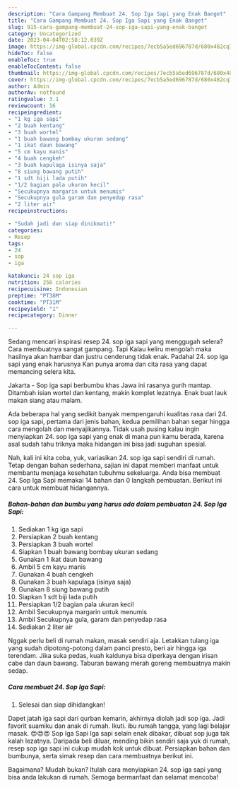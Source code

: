```yaml
---
description: "Cara Gampang Membuat 24. Sop Iga Sapi yang Enak Banget"
title: "Cara Gampang Membuat 24. Sop Iga Sapi yang Enak Banget"
slug: 915-cara-gampang-membuat-24-sop-iga-sapi-yang-enak-banget
category: Uncategorized
date: 2023-04-04T02:58:12.039Z
image: https://img-global.cpcdn.com/recipes/7ecb5a5ed696787d/680x482cq70/24-sop-iga-sapi-foto-resep-utama.jpg
hideToc: false
enableToc: true
enableTocContent: false
thumbnail: https://img-global.cpcdn.com/recipes/7ecb5a5ed696787d/680x482cq70/24-sop-iga-sapi-foto-resep-utama.jpg
cover: https://img-global.cpcdn.com/recipes/7ecb5a5ed696787d/680x482cq70/24-sop-iga-sapi-foto-resep-utama.jpg
author: Admin
authorAv: notfound
ratingvalue: 3.1
reviewcount: 16
recipeingredient:
- "1 kg iga sapi"
- "2 buah kentang"
- "3 buah wortel"
- "1 buah bawang bombay ukuran sedang"
- "1 ikat daun bawang"
- "5 cm kayu manis"
- "4 buah cengkeh"
- "3 buah kapulaga isinya saja"
- "8 siung bawang putih"
- "1 sdt biji lada putih"
- "1/2 bagian pala ukuran kecil"
- "Secukupnya margarin untuk menumis"
- "Secukupnya gula garam dan penyedap rasa"
- "2 liter air"
recipeinstructions:

- "Sudah jadi dan siap dinikmati!"
categories:
- Resep
tags:
- 24
- sop
- iga

katakunci: 24 sop iga 
nutrition: 256 calories
recipecuisine: Indonesian
preptime: "PT38M"
cooktime: "PT31M"
recipeyield: "1"
recipecategory: Dinner

---
```



Sedang mencari inspirasi resep 24. sop iga sapi yang menggugah selera? Cara membuatnya sangat gampang. Tapi Kalau keliru mengolah maka hasilnya akan hambar dan justru cenderung tidak enak. Padahal 24. sop iga sapi yang enak harusnya Kan punya aroma dan cita rasa yang dapat memancing selera kita.


Jakarta - Sop iga sapi berbumbu khas Jawa ini rasanya gurih mantap. Ditambah isian wortel dan kentang, makin komplet lezatnya. Enak buat lauk makan siang atau malam.

Ada beberapa hal yang sedikit banyak mempengaruhi kualitas rasa dari 24. sop iga sapi, pertama dari jenis bahan, kedua pemilihan bahan segar hingga cara mengolah dan menyajikannya. Tidak usah pusing kalau ingin menyiapkan 24. sop iga sapi yang enak di mana pun kamu berada, karena asal sudah tahu triknya maka hidangan ini bisa jadi suguhan spesial.


Nah, kali ini kita coba, yuk, variasikan 24. sop iga sapi sendiri di rumah. Tetap dengan bahan sederhana, sajian ini dapat memberi manfaat untuk membantu menjaga kesehatan tubuhmu sekeluarga. Anda bisa membuat 24. Sop Iga Sapi memakai 14 bahan dan 0 langkah pembuatan. Berikut ini cara untuk membuat hidangannya.

<!--inarticleads1-->

##### Bahan-bahan dan bumbu yang harus ada dalam pembuatan 24. Sop Iga Sapi:

1. Sediakan 1 kg iga sapi
1. Persiapkan 2 buah kentang
1. Persiapkan 3 buah wortel
1. Siapkan 1 buah bawang bombay ukuran sedang
1. Gunakan 1 ikat daun bawang
1. Ambil 5 cm kayu manis
1. Gunakan 4 buah cengkeh
1. Gunakan 3 buah kapulaga (isinya saja)
1. Gunakan 8 siung bawang putih
1. Siapkan 1 sdt biji lada putih
1. Persiapkan 1/2 bagian pala ukuran kecil
1. Ambil Secukupnya margarin untuk menumis
1. Ambil Secukupnya gula, garam dan penyedap rasa
1. Sediakan 2 liter air


Nggak perlu beli di rumah makan, masak sendiri aja. Letakkan tulang iga yang sudah dipotong-potong dalam panci presto, beri air hingga iga terendam. Jika suka pedas, kuah kaldunya bisa diperkaya dengan irisan cabe dan daun bawang. Taburan bawang merah goreng membuatnya makin sedap. 

<!--inarticleads2-->

##### Cara membuat 24. Sop Iga Sapi:


1. Selesai dan siap dihidangkan!

Dapet jatah iga sapi dari qurban kemarin, akhirnya diolah jadi sop iga. Jadi favorit suamiku dan anak di rumah. Ikuti. ibu rumah tangga, yang lagi belajar masak. 😍😍😍 Sop Iga Sapi Iga sapi selain enak dibakar, dibuat sop juga tak kalah lezatnya. Daripada beli diluar, mending bikin sendiri saja yuk di rumah, resep sop iga sapi ini cukup mudah kok untuk dibuat. Persiapkan bahan dan bumbunya, serta simak resep dan cara membuatnya berikut ini. 

Bagaimana? Mudah bukan? Itulah cara menyiapkan 24. sop iga sapi yang bisa anda lakukan di rumah. Semoga bermanfaat dan selamat mencoba!
